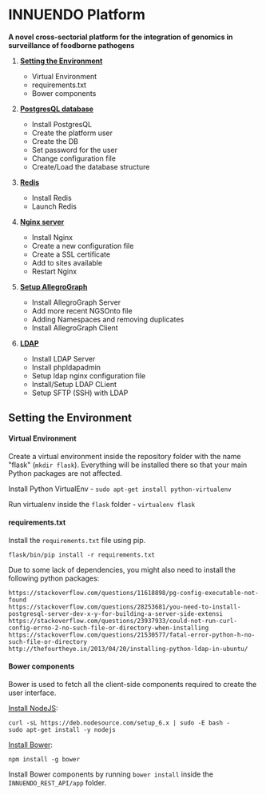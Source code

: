 # INNUENDO Platform 

**A novel cross-sectorial platform for the integration of genomics in surveillance of foodborne pathogens**

1. [**Setting the Environment**](#setting-the-environment)
    * Virtual Environment
    * requirements.txt
    * Bower components

2. [**PostgresQL database**]()
    * Install PostgresQL
    * Create the platform user
    * Create the DB
    * Set password for the user
    * Change configuration file
    * Create/Load the database structure

3. [**Redis**]()
    * Install Redis
    * Launch Redis

4. [**Nginx server**]()
    * Install Nginx
    * Create a new configuration file
    * Create a SSL certificate
    * Add to sites available
    * Restart Nginx
    
5. [**Setup AllegroGraph**]()
    * Install AllegroGraph Server
    * Add more recent NGSOnto file
    * Adding Namespaces and removing duplicates
    * Install AllegroGraph Client

6. [**LDAP**]()
    * Install LDAP Server
    * Install phpldapadmin
    * Setup ldap nginx configuration file
    * Install/Setup LDAP CLient
    * Setup SFTP (SSH) with LDAP


## Setting the Environment

#### Virtual Environment

Create a virtual environment inside the repository folder with the name "flask" (`mkdir flask`). Everything will be installed there so that your main Python packages are not affected.

Install Python VirtualEnv - `sudo apt-get install python-virtualenv`

Run virtualenv inside the `flask` folder - `virtualenv flask`

#### requirements.txt

Install the `requirements.txt` file using pip.

`flask/bin/pip install -r requirements.txt`

Due to some lack of dependencies, you might also need to install the following python packages:

```
https://stackoverflow.com/questions/11618898/pg-config-executable-not-found
https://stackoverflow.com/questions/28253681/you-need-to-install-postgresql-server-dev-x-y-for-building-a-server-side-extensi
https://stackoverflow.com/questions/23937933/could-not-run-curl-config-errno-2-no-such-file-or-directory-when-installing
https://stackoverflow.com/questions/21530577/fatal-error-python-h-no-such-file-or-directory
http://thefourtheye.in/2013/04/20/installing-python-ldap-in-ubuntu/
```

#### Bower components

Bower is used to fetch all the client-side components required to create the user interface.

[Install NodeJS](https://nodejs.org/en/download/package-manager/):

```
curl -sL https://deb.nodesource.com/setup_6.x | sudo -E bash -
sudo apt-get install -y nodejs
```

[Install Bower](https://bower.io/#install-bower):

```
npm install -g bower
```

Install Bower components by running `bower install` inside the `INNUENDO_REST_API/app` folder.